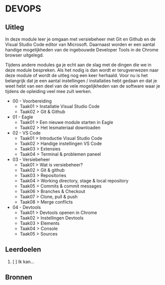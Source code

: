 # DEVOPS

## Uitleg

In deze module leer je omgaan met versiebeheer met Git en Github en de Visual Studio Code editor van Microsoft. Daarnaast worden er een aantal handige mogelijkheden van de ingebouwde Developer Tools in de Chrome browser uitgelegd.

Tijdens andere modules ga je echt aan de slag met de dingen die we in deze module bespreken. Als het nodig is dan wordt er terugverwezen naar deze module of wordt de uitleg nog een keer herhaald. Voor nu is het belangrijk dat je een aantal instellingen / installaties hebt gedaan en dat je weet hebt van een deel van de vele mogelijkheden van de software waar je tijdens de opleiding veel mee zult werken.

- 00 - Voorbereiding
  - Taak01 > Installatie Visual Studio Code
  - Taak02 > Git & Github
- 01 - Eagle
  - Taak01 > Een nieuwe module starten in Eagle
  - Taak02 > Het lesmateriaal downloaden
- 02 - VS Code
  - Taak01 > Introductie Visual Studio Code
  - Taak02 > Handige instellingen VS Code
  - Taak03 > Extensies
  - Taak04 > Terminal & problemen paneel
- 03 - Versiebeheer
  - Taak01 > Wat is versiebeheer?
  - Taak02 > Git & github
  - Taak03 > Repositories
  - Taak04 > Working directory, stage & local repository
  - Taak05 > Commits & commit messages
  - Taak06 > Branches & Checkout
  - Taak07 > Clone, pull & push
  - Taak08 > Merge conflicts
- 04 - Devtools
  - Taak01 > Devtools openen in Chrome
  - Taak02 > Instellingen Devtools
  - Taak03 > Elements
  - Taak04 > Console
  - Taak05 > Sources


## Leerdoelen

1. [ ] Ik kan...

## Bronnen
